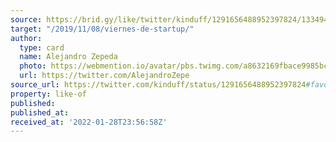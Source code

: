 ```yaml
---
source: https://brid.gy/like/twitter/kinduff/1291656488952397824/133494180
target: "/2019/11/08/viernes-de-startup/"
author:
  type: card
  name: Alejandro Zepeda
  photo: https://webmention.io/avatar/pbs.twimg.com/a8632169fbace9985bc993bcb51e21f59466b00889cf090d9e1ecd67630afe7b.jpg
  url: https://twitter.com/AlejandroZepe
source_url: https://twitter.com/kinduff/status/1291656488952397824#favorited-by-133494180
property: like-of
published: 
published_at: 
received_at: '2022-01-28T23:56:58Z'
---
```


